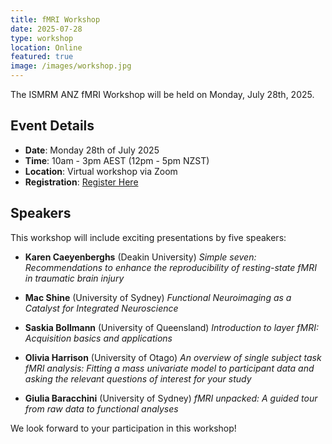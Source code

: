 ```yaml
---
title: fMRI Workshop
date: 2025-07-28
type: workshop
location: Online
featured: true
image: /images/workshop.jpg
---
```


The ISMRM ANZ fMRI Workshop will be held on Monday, July 28th, 2025.

## Event Details

- **Date**: Monday 28th of July 2025
- **Time**: 10am - 3pm AEST (12pm - 5pm NZST)
- **Location**: Virtual workshop via Zoom
- **Registration**: [Register Here](https://uni-sydney.zoom.us/meeting/register/OkOr9VYwSJqSykn6OMkXYw)

## Speakers

This workshop will include exciting presentations by five speakers:

- **Karen Caeyenberghs** (Deakin University)
  *Simple seven: Recommendations to enhance the reproducibility of resting-state fMRI in traumatic brain injury*

- **Mac Shine** (University of Sydney)
  *Functional Neuroimaging as a Catalyst for Integrated Neuroscience*

- **Saskia Bollmann** (University of Queensland)
  *Introduction to layer fMRI: Acquisition basics and applications*

- **Olivia Harrison** (University of Otago)
  *An overview of single subject task fMRI analysis: Fitting a mass univariate model to participant data and asking the relevant questions of interest for your study*

- **Giulia Baracchini** (University of Sydney)
  *fMRI unpacked: A guided tour from raw data to functional analyses*

We look forward to your participation in this workshop!